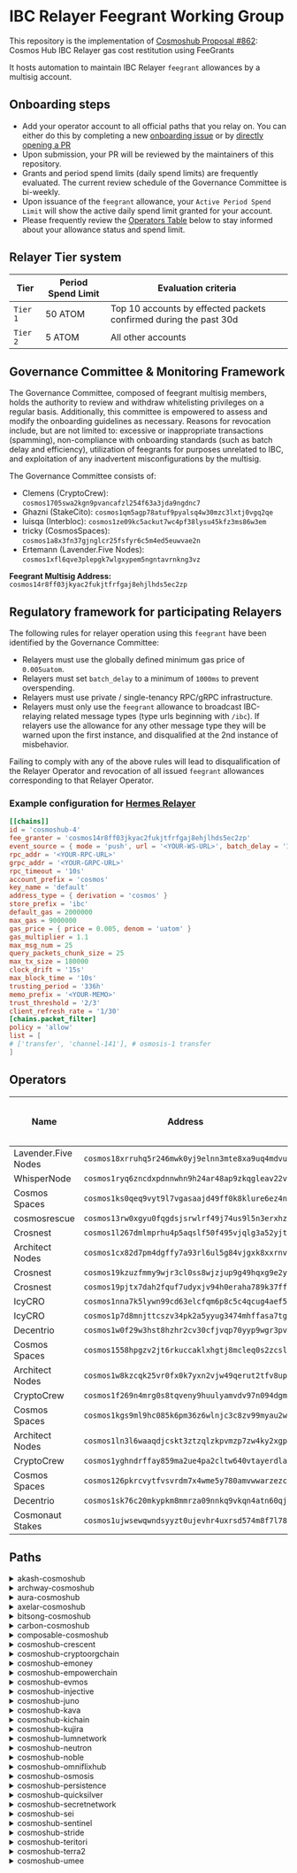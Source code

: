 # IBC Relayer Feegrant Working Group

This repository is the implementation of [Cosmoshub Proposal #862](https://www.mintscan.io/cosmos/proposals/862): Cosmos Hub IBC Relayer gas cost restitution using FeeGrants

It hosts automation to maintain IBC Relayer `feegrant` allowances by a multisig account.

## Onboarding steps
- Add your operator account to all official paths that you relay on. You can either do this by completing a new [onboarding issue](https://github.com/cryptocrew-validators/relayer-feegrant-wg/issues/new?assignees=&labels=operator-onboarding&projects=&template=operator_onboarding.md&title=Operator+Onboarding%3A+%5BYour+Name%5D) or by [directly opening a PR](https://github.com/cryptocrew-validators/relayer-feegrant-wg/compare)
- Upon submission, your PR will be reviewed by the maintainers of this repository.
- Grants and period spend limits (daily spend limits) are frequently evaluated. The current review schedule of the Governance Committee is bi-weekly.
- Upon issuance of the `feegrant` allowance, your `Active Period Spend Limit` will show the active daily spend limit granted for your account.
- Please frequently review the [Operators Table](#operators) below to stay informed about your allowance status and spend limit.

## Relayer Tier system

| Tier | Period Spend Limit | Evaluation criteria |
| ---- | ------------------ | ------------------- |
| `Tier 1` | 50 ATOM | Top 10 accounts by effected packets confirmed during the past 30d |
| `Tier 2` | 5 ATOM | All other accounts |

## Governance Committee & Monitoring Framework

The Governance Committee, composed of feegrant multisig members, holds the authority to review and withdraw whitelisting privileges on a regular basis. Additionally, this committee is empowered to assess and modify the onboarding guidelines as necessary. Reasons for revocation include, but are not limited to: excessive or inappropriate transactions (spamming), non-compliance with onboarding standards (such as batch delay and efficiency), utilization of feegrants for purposes unrelated to IBC, and exploitation of any inadvertent misconfigurations by the multisig.

The Governance Committee consists of:

- Clemens (CryptoCrew): `cosmos1705swa2kgn9pvancafzl254f63a3jda9ngdnc7`
- Ghazni (StakeCito): `cosmos1qm5agp78atuf9pyalsq4w30mzc3lxtj0vgq2qe`
- luisqa (Interbloc): `cosmos1ze09kc5ackut7wc4pf38lysu45kfz3ms86w3em`
- tricky (CosmosSpaces): `cosmos1a8x3fn37gjnglcr25fsfyr6c5m4ed5euwvae2n`
- Ertemann (Lavender.Five Nodes): `cosmos1xfl6qve3plepgk7wlgxypem5ngntavrnkng3vz`

**Feegrant Multisig Address:** `cosmos14r8ff03jkyac2fukjtfrfgaj8ehjlhds5ec2zp`

## Regulatory framework for participating Relayers 

The following rules for relayer operation using this `feegrant` have been identified by the Governance Committee:

- Relayers must use the globally defined minimum gas price of `0.005uatom`.
- Relayers must set `batch_delay` to a minimum of `1000ms` to prevent overspending.
- Relayers must use private / single-tenancy RPC/gRPC infrastructure.
- Relayers must only use the `feegrant` allowance to broadcast IBC-relaying related message types (type urls beginning with `/ibc`). If relayers use the allowance for any other message type they will be warned upon the first instance, and disqualified at the 2nd instance of misbehavior.

Failing to comply with any of the above rules will lead to disqualification of the Relayer Operator and revocation of all issued `feegrant` allowances corresponding to that Relayer Operator.

### Example configuration for [Hermes Relayer](https://hermes.informal.systems)

```toml
[[chains]]
id = 'cosmoshub-4'
fee_granter = 'cosmos14r8ff03jkyac2fukjtfrfgaj8ehjlhds5ec2zp'
event_source = { mode = 'push', url = '<YOUR-WS-URL>', batch_delay = '1000ms' }
rpc_addr = '<YOUR-RPC-URL>'
grpc_addr = '<YOUR-GRPC-URL>'
rpc_timeout = '10s'
account_prefix = 'cosmos'
key_name = 'default'
address_type = { derivation = 'cosmos' }
store_prefix = 'ibc'
default_gas = 2000000
max_gas = 9000000
gas_price = { price = 0.005, denom = 'uatom' }
gas_multiplier = 1.1
max_msg_num = 25
query_packets_chunk_size = 25
max_tx_size = 180000
clock_drift = '15s'
max_block_time = '10s'
trusting_period = '336h'
memo_prefix = '<YOUR-MEMO>'
trust_threshold = '2/3'
client_refresh_rate = '1/30'
[chains.packet_filter]
policy = 'allow'
list = [
# ['transfer', 'channel-141'], # osmosis-1 transfer
] 
```

## Operators

| Name | Address | Total Paths | Discord | Telegram | Period Spend Limit | Active Period Spend Limit |
|------|---------|-------------|---------|----------|--------------------|---------------------------|
| Lavender.Five Nodes | `cosmos18xrruhq5r246mwk0yj9elnn3mte8xa9uq4mdvu` | 13 | [`dylanschultzie`](https://discordapp.com/users/dylanschultzie) | [`dylanschultzie`](https://t.me/dylanschultzie) | 0.0 | 0.0 |
| WhisperNode | `cosmos1ryq6zncdxpdnnwhn9h24ar48ap9zkqgleav22v` | 13 | [`ghostdotexe`](https://discordapp.com/users/ghostdotexe) | [`gh0stdotexe`](https://t.me/gh0stdotexe) | 0.0 | 0.0 |
| Cosmos Spaces | `cosmos1ks0qeq9vyt9l7vgasaajd49ff0k8klure6ez4n` | 11 | [`.tricky_.`](https://discordapp.com/users/.tricky_.) | [`Char1esBark1ey`](https://t.me/Char1esBark1ey) | 50.0 | 50.0 |
| cosmosrescue | `cosmos13rw0xgyu0fqgdsjsrwlrf49j74us9l5n3erxhz` | 11 | [`subzero0057`](https://discordapp.com/users/subzero0057) | [`alagiz`](https://t.me/alagiz) | 0.0 | 0.0 |
| Crosnest | `cosmos1l267dmlmprhu4p5aqslf50f495vjqlg3a52yjt` | 7 | [`galadrin_crosnest`](https://discordapp.com/users/galadrin_crosnest) | [`crosnest_com`](https://t.me/crosnest_com) | 50.0 | 50.0 |
| Architect Nodes | `cosmos1cx82d7pm4dgffy7a93rl6ul5g84vjgxk8xxrnv` | 7 | [`architectnodes`](https://discordapp.com/users/architectnodes) | [`social244305_Architect_Nodes`](https://t.me/social244305_Architect_Nodes) | 50.0 | 50.0 |
| Crosnest | `cosmos19kzuzfmmy9wjr3cl0ss8wjzjup9g49hqxg9e2y` | 6 | [`galadrin_crosnest`](https://discordapp.com/users/galadrin_crosnest) | [`crosnest_com`](https://t.me/crosnest_com) | 50.0 | 50.0 |
| Crosnest | `cosmos19pjtx7dah2fquf7udyxjv94h0eraha789k37ff` | 5 | [`galadrin_crosnest`](https://discordapp.com/users/galadrin_crosnest) | [`crosnest_com`](https://t.me/crosnest_com) | 50.0 | 50.0 |
| IcyCRO | `cosmos1nna7k5lywn99cd63elcfqm6p8c5c4qcug4aef5` | 4 | [`zanglang`](https://discordapp.com/users/zanglang) | [`zanglang`](https://t.me/zanglang) | 50.0 | 50.0 |
| IcyCRO | `cosmos1p7d8mnjttcszv34pk2a5yyug3474mhffasa7tg` | 3 | [`zanglang`](https://discordapp.com/users/zanglang) | [`zanglang`](https://t.me/zanglang) | 50.0 | 50.0 |
| Decentrio | `cosmos1w0f29w3hst8hzhr2cv30cfjvqp70yyp9wgr3pv` | 3 | [`dunguyen29`](https://discordapp.com/users/dunguyen29) | [`dunguyen_29`](https://t.me/dunguyen_29) | 50.0 | 50.0 |
| Cosmos Spaces | `cosmos1558hpgzv2jt6rkuccaklxhgtj8mcleq0s2zcsl` | 2 | [`.tricky_.`](https://discordapp.com/users/.tricky_.) | [`Char1esBark1ey`](https://t.me/Char1esBark1ey) | 50.0 | 50.0 |
| Architect Nodes | `cosmos1w8kzcqk25vr0fx0k7yxn2vjw49qerut2tfv8up` | 2 | [`architectnodes`](https://discordapp.com/users/architectnodes) | [`social244305_Architect_Nodes`](https://t.me/social244305_Architect_Nodes) | 50.0 | 50.0 |
| CryptoCrew | `cosmos1f269n4mrg0s8tqveny9huulyamvdv97n094dgm` | 1 | [`ccclaimens`](https://discordapp.com/users/ccclaimens) | [`clemensg`](https://t.me/clemensg) | 50.0 | 50.0 |
| Cosmos Spaces | `cosmos1kgs9ml9hc085k6pm36z6wlnjc3c8zv99myau2w` | 1 | [`.tricky_.`](https://discordapp.com/users/.tricky_.) | [`Char1esBark1ey`](https://t.me/Char1esBark1ey) | 50.0 | 50.0 |
| Architect Nodes | `cosmos1ln3l6waaqdjcskt3ztzqlzkpvmzp7zw4ky2xgp` | 1 | [`architectnodes`](https://discordapp.com/users/architectnodes) | [`social244305_Architect_Nodes`](https://t.me/social244305_Architect_Nodes) | 50.0 | 50.0 |
| CryptoCrew | `cosmos1yghndrffay859ma2ue4pa2cltw640vtayerdla` | 1 | [`@ccclaimens`](https://discordapp.com/users/@ccclaimens) | [`@clemensg`](https://t.me/@clemensg) | 50.0 | 50.0 |
| Cosmos Spaces | `cosmos126pkrcvytfvsvrdm7x4wme5y780amvwwarzezc` | 1 | [`.tricky_.`](https://discordapp.com/users/.tricky_.) | [`Char1esBark1ey`](https://t.me/Char1esBark1ey) | 50.0 | 50.0 |
| Decentrio | `cosmos1sk76c20mkypkm8mmrza09nnkq9vkqn4atn60qj` | 1 | [`dunguyen29`](https://discordapp.com/users/dunguyen29) | [`dunguyen_29`](https://t.me/dunguyen_29) | 50.0 | 50.0 |
| Cosmonaut Stakes | `cosmos1ujwsewqwndsyyzt0ujevhr4uxrsd574m8f7l78` | 1 | [`danoly`](https://discordapp.com/users/danoly) | [`CosmonautStakes`](https://t.me/CosmonautStakes) | 0.0 | 0.0 |

## Paths

<details><summary>akash-cosmoshub</summary>

| Name | Chain 1 Address | Chain 2 Address | Period Spend Limit | Active Period Spend Limit |
|------|-----------------|-----------------|--------------------|---------------------------|
| Cosmos Spaces | `akash1ks0qeq9vyt9l7vgasaajd49ff0k8klur5p59vf` | `cosmos1ks0qeq9vyt9l7vgasaajd49ff0k8klure6ez4n` | 0.0 | 0.0 |
| Lavender.Five Nodes | `akash18xrruhq5r246mwk0yj9elnn3mte8xa9udwk24x` | `cosmos18xrruhq5r246mwk0yj9elnn3mte8xa9uq4mdvu` | 0.0 | 0.0 |
| cosmosrescue | `akash1p4557mdpc2qk8vcemeqgrcg55gs2uyznfd6276` | `cosmos13rw0xgyu0fqgdsjsrwlrf49j74us9l5n3erxhz` | 0.0 | 0.0 |
| Cosmonaut Stakes | `akash12396w3rxfpe349h7vdhs4e35y4xqq7rxjfnznt` | `cosmos1ujwsewqwndsyyzt0ujevhr4uxrsd574m8f7l78` | 0.0 | 0.0 |
| WhisperNode | `akash1ryq6zncdxpdnnwhn9h24ar48ap9zkqgl5xpdnk` | `cosmos1ryq6zncdxpdnnwhn9h24ar48ap9zkqgleav22v` | 0.0 | 0.0 |
</details>

<details><summary>archway-cosmoshub</summary>

| Name | Chain 1 Address | Chain 2 Address | Period Spend Limit | Active Period Spend Limit |
|------|-----------------|-----------------|--------------------|---------------------------|
| Crosnest | `archway1l267dmlmprhu4p5aqslf50f495vjqlg3glkqcu` | `cosmos1l267dmlmprhu4p5aqslf50f495vjqlg3a52yjt` | 0.0 | 0.0 |
| Lavender.Five Nodes | `archway18xrruhq5r246mwk0yj9elnn3mte8xa9u478fxt` | `cosmos18xrruhq5r246mwk0yj9elnn3mte8xa9uq4mdvu` | 0.0 | 0.0 |
| WhisperNode | `archway1ryq6zncdxpdnnwhn9h24ar48ap9zkqglvkswqm` | `cosmos1ryq6zncdxpdnnwhn9h24ar48ap9zkqgleav22v` | 0.0 | 0.0 |
</details>

<details><summary>aura-cosmoshub</summary>

| Name | Chain 1 Address | Chain 2 Address | Period Spend Limit | Active Period Spend Limit |
|------|-----------------|-----------------|--------------------|---------------------------|
| Crosnest | `aura19pjtx7dah2fquf7udyxjv94h0eraha787qxuts` | `cosmos19pjtx7dah2fquf7udyxjv94h0eraha789k37ff` | 0.0 | 0.0 |
| Lavender.Five Nodes | `aura18xrruhq5r246mwk0yj9elnn3mte8xa9umrv0w9` | `cosmos18xrruhq5r246mwk0yj9elnn3mte8xa9uq4mdvu` | 0.0 | 0.0 |
</details>

<details><summary>axelar-cosmoshub</summary>

| Name | Chain 1 Address | Chain 2 Address | Period Spend Limit | Active Period Spend Limit |
|------|-----------------|-----------------|--------------------|---------------------------|
| Cosmos Spaces | `axelar1558hpgzv2jt6rkuccaklxhgtj8mcleq05y5sm7` | `cosmos1558hpgzv2jt6rkuccaklxhgtj8mcleq0s2zcsl` | 0.0 | 0.0 |
| Crosnest | `axelar19kzuzfmmy9wjr3cl0ss8wjzjup9g49hqzxn3p9` | `cosmos19kzuzfmmy9wjr3cl0ss8wjzjup9g49hqxg9e2y` | 0.0 | 0.0 |
| IcyCRO | `axelar1nna7k5lywn99cd63elcfqm6p8c5c4qcuvmt3z4` | `cosmos1nna7k5lywn99cd63elcfqm6p8c5c4qcug4aef5` | 0.0 | 0.0 |
| cosmosrescue | `axelar1p4557mdpc2qk8vcemeqgrcg55gs2uyznqcp9vp` | `cosmos1nna7k5lywn99cd63elcfqm6p8c5c4qcug4aef5` | 0.0 | 0.0 |
| WhisperNode | `axelar1ryq6zncdxpdnnwhn9h24ar48ap9zkqglan6zpd` | `cosmos1ryq6zncdxpdnnwhn9h24ar48ap9zkqgleav22v` | 0.0 | 0.0 |
</details>

<details><summary>bitsong-cosmoshub</summary>

| Name | Chain 1 Address | Chain 2 Address | Period Spend Limit | Active Period Spend Limit |
|------|-----------------|-----------------|--------------------|---------------------------|
| Architect Nodes | `bitsong16arskkjeeq9jnvwfe78n8m9y06jkj9kp2vc6vn` | `cosmos1cx82d7pm4dgffy7a93rl6ul5g84vjgxk8xxrnv` | 0.0 | 0.0 |
</details>

<details><summary>carbon-cosmoshub</summary>

| Name | Chain 1 Address | Chain 2 Address | Period Spend Limit | Active Period Spend Limit |
|------|-----------------|-----------------|--------------------|---------------------------|
| Lavender.Five Nodes | `swth18xrruhq5r246mwk0yj9elnn3mte8xa9ult3ml9` | `cosmos18xrruhq5r246mwk0yj9elnn3mte8xa9uq4mdvu` | 0.0 | 0.0 |
</details>

<details><summary>composable-cosmoshub</summary>

| Name | Chain 1 Address | Chain 2 Address | Period Spend Limit | Active Period Spend Limit |
|------|-----------------|-----------------|--------------------|---------------------------|
| Cosmos Spaces | `centauri1ks0qeq9vyt9l7vgasaajd49ff0k8kluras573q` | `cosmos1ks0qeq9vyt9l7vgasaajd49ff0k8klure6ez4n` | 0.0 | 0.0 |
| WhisperNode | `centauri1ryq6zncdxpdnnwhn9h24ar48ap9zkqglahpkwl` | `cosmos1ryq6zncdxpdnnwhn9h24ar48ap9zkqgleav22v` | 0.0 | 0.0 |
</details>

<details><summary>cosmoshub-crescent</summary>

| Name | Chain 1 Address | Chain 2 Address | Period Spend Limit | Active Period Spend Limit |
|------|-----------------|-----------------|--------------------|---------------------------|
| Cosmos Spaces | `cosmos1ks0qeq9vyt9l7vgasaajd49ff0k8klure6ez4n` | `cre1ks0qeq9vyt9l7vgasaajd49ff0k8kluraj28q7` | 0.0 | 0.0 |
| Architect Nodes | `cosmos1w8kzcqk25vr0fx0k7yxn2vjw49qerut2tfv8up` | `cre1cx82d7pm4dgffy7a93rl6ul5g84vjgxkrw4xxp` | 0.0 | 0.0 |
| IcyCRO | `cosmos1nna7k5lywn99cd63elcfqm6p8c5c4qcug4aef5` | `cre1nna7k5lywn99cd63elcfqm6p8c5c4qcuvawuue` | 0.0 | 0.0 |
</details>

<details><summary>cosmoshub-cryptoorgchain</summary>

| Name | Chain 1 Address | Chain 2 Address | Period Spend Limit | Active Period Spend Limit |
|------|-----------------|-----------------|--------------------|---------------------------|
| Crosnest | `cosmos19kzuzfmmy9wjr3cl0ss8wjzjup9g49hqxg9e2y` | `cro19kzuzfmmy9wjr3cl0ss8wjzjup9g49hq7ndqk4` | 0.0 | 0.0 |
</details>

<details><summary>cosmoshub-emoney</summary>

| Name | Chain 1 Address | Chain 2 Address | Period Spend Limit | Active Period Spend Limit |
|------|-----------------|-----------------|--------------------|---------------------------|
| Crosnest | `cosmos19kzuzfmmy9wjr3cl0ss8wjzjup9g49hqxg9e2y` | `emoney19kzuzfmmy9wjr3cl0ss8wjzjup9g49hqftldae` | 0.0 | 0.0 |
</details>

<details><summary>cosmoshub-empowerchain</summary>

| Name | Chain 1 Address | Chain 2 Address | Period Spend Limit | Active Period Spend Limit |
|------|-----------------|-----------------|--------------------|---------------------------|
| WhisperNode | `cosmos1ryq6zncdxpdnnwhn9h24ar48ap9zkqgleav22v` | `empower1ryq6zncdxpdnnwhn9h24ar48ap9zkqgl93gpsj` | 0.0 | 0.0 |
</details>

<details><summary>cosmoshub-evmos</summary>

| Name | Chain 1 Address | Chain 2 Address | Period Spend Limit | Active Period Spend Limit |
|------|-----------------|-----------------|--------------------|---------------------------|
| Cosmos Spaces | `cosmos1ks0qeq9vyt9l7vgasaajd49ff0k8klure6ez4n` | `evmos146sl9u5kgsa86mxk6zjhmwlnlxa7l7cwyvlhan` | 0.0 | 0.0 |
| Architect Nodes | `cosmos1cx82d7pm4dgffy7a93rl6ul5g84vjgxk8xxrnv` | `evmos1tusg5d35w03v0s2u5tefvf5yclguye09ctw6zu` | 0.0 | 0.0 |
| IcyCRO | `cosmos1p7d8mnjttcszv34pk2a5yyug3474mhffasa7tg` | `evmos1lldjhjnn32e8vek7cxe9g05nf8j74y0xa6dt3p` | 0.0 | 0.0 |
</details>

<details><summary>cosmoshub-injective</summary>

| Name | Chain 1 Address | Chain 2 Address | Period Spend Limit | Active Period Spend Limit |
|------|-----------------|-----------------|--------------------|---------------------------|
| Cosmos Spaces | `cosmos1ks0qeq9vyt9l7vgasaajd49ff0k8klure6ez4n` | `inj146sl9u5kgsa86mxk6zjhmwlnlxa7l7cwvyea4r` | 0.0 | 0.0 |
| Crosnest | `cosmos1l267dmlmprhu4p5aqslf50f495vjqlg3a52yjt` | `inj1lagtgtck8627009uw39rlmsa6ty5dhwwuujq3m` | 0.0 | 0.0 |
| Decentrio | `cosmos1w0f29w3hst8hzhr2cv30cfjvqp70yyp9wgr3pv` | `inj1n2wzhz0zvrpzjvwfjva6shq0lxyy0d8atf4f5f` | 0.0 | 0.0 |
| Lavender.Five Nodes | `cosmos18xrruhq5r246mwk0yj9elnn3mte8xa9uq4mdvu` | `inj1mx070d26eu5trde862pfl6gaqmzlcj99udwy02` | 0.0 | 0.0 |
| cosmosrescue | `cosmos13rw0xgyu0fqgdsjsrwlrf49j74us9l5n3erxhz` | `inj1w29rwsjjpcmen347qdugjfusun4xshq6zfc6gj` | 0.0 | 0.0 |
| WhisperNode | `cosmos1ryq6zncdxpdnnwhn9h24ar48ap9zkqgleav22v` | `inj1jszj9xyh2eh8lx25u88rsv7hmsytvwsvr6cne0` | 0.0 | 0.0 |
</details>

<details><summary>cosmoshub-juno</summary>

| Name | Chain 1 Address | Chain 2 Address | Period Spend Limit | Active Period Spend Limit |
|------|-----------------|-----------------|--------------------|---------------------------|
| Cosmos Spaces | `cosmos1ks0qeq9vyt9l7vgasaajd49ff0k8klure6ez4n` | `juno1ks0qeq9vyt9l7vgasaajd49ff0k8klur0g6ej0` | 0.0 | 0.0 |
| Crosnest | `cosmos19pjtx7dah2fquf7udyxjv94h0eraha789k37ff` | `juno19pjtx7dah2fquf7udyxjv94h0eraha78nyj9w4` | 0.0 | 0.0 |
| Architect Nodes | `cosmos1w8kzcqk25vr0fx0k7yxn2vjw49qerut2tfv8up` | `juno1w8kzcqk25vr0fx0k7yxn2vjw49qerut2am0uma` | 0.0 | 0.0 |
| IcyCRO | `cosmos1p7d8mnjttcszv34pk2a5yyug3474mhffasa7tg` | `juno1nna7k5lywn99cd63elcfqm6p8c5c4qcu787zwg` | 0.0 | 0.0 |
| cosmosrescue | `cosmos13rw0xgyu0fqgdsjsrwlrf49j74us9l5n3erxhz` | `juno1p4557mdpc2qk8vcemeqgrcg55gs2uyznjy5kqu` | 0.0 | 0.0 |
| WhisperNode | `cosmos1ryq6zncdxpdnnwhn9h24ar48ap9zkqgleav22v` | `juno1ryq6zncdxpdnnwhn9h24ar48ap9zkqgl0003ds` | 0.0 | 0.0 |
</details>

<details><summary>cosmoshub-kava</summary>

| Name | Chain 1 Address | Chain 2 Address | Period Spend Limit | Active Period Spend Limit |
|------|-----------------|-----------------|--------------------|---------------------------|
| Crosnest | `cosmos19pjtx7dah2fquf7udyxjv94h0eraha789k37ff` | `kava19pjtx7dah2fquf7udyxjv94h0eraha78er9rlw` | 0.0 | 0.0 |
| cosmosrescue | `cosmos13rw0xgyu0fqgdsjsrwlrf49j74us9l5n3erxhz` | `kava1k9jg0f6rtp6vengjjnzd27plvygsr9r0wuu0qt` | 0.0 | 0.0 |
</details>

<details><summary>cosmoshub-kichain</summary>

| Name | Chain 1 Address | Chain 2 Address | Period Spend Limit | Active Period Spend Limit |
|------|-----------------|-----------------|--------------------|---------------------------|
| Crosnest | `cosmos19kzuzfmmy9wjr3cl0ss8wjzjup9g49hqxg9e2y` | `ki19kzuzfmmy9wjr3cl0ss8wjzjup9g49hqh95kws` | 0.0 | 0.0 |
</details>

<details><summary>cosmoshub-kujira</summary>

| Name | Chain 1 Address | Chain 2 Address | Period Spend Limit | Active Period Spend Limit |
|------|-----------------|-----------------|--------------------|---------------------------|
| Cosmos Spaces | `cosmos1558hpgzv2jt6rkuccaklxhgtj8mcleq0s2zcsl` | `kujira1558hpgzv2jt6rkuccaklxhgtj8mcleq0pzqqa4` | 0.0 | 0.0 |
| Crosnest | `cosmos1l267dmlmprhu4p5aqslf50f495vjqlg3a52yjt` | `kujira1l267dmlmprhu4p5aqslf50f495vjqlg3vugulp` | 0.0 | 0.0 |
| IcyCRO | `cosmos1nna7k5lywn99cd63elcfqm6p8c5c4qcug4aef5` | `kujira1nna7k5lywn99cd63elcfqm6p8c5c4qcuealpy7` | 0.0 | 0.0 |
| Lavender.Five Nodes | `cosmos18xrruhq5r246mwk0yj9elnn3mte8xa9uq4mdvu` | `kujira18xrruhq5r246mwk0yj9elnn3mte8xa9u3ae4pk` | 0.0 | 0.0 |
| cosmosrescue | `cosmos13rw0xgyu0fqgdsjsrwlrf49j74us9l5n3erxhz` | `kujira1p4557mdpc2qk8vcemeqgrcg55gs2uyzn474422` | 0.0 | 0.0 |
| WhisperNode | `cosmos1ryq6zncdxpdnnwhn9h24ar48ap9zkqgleav22v` | `kujira1ryq6zncdxpdnnwhn9h24ar48ap9zkqglg4wj8x` | 0.0 | 0.0 |
</details>

<details><summary>cosmoshub-lumnetwork</summary>

| Name | Chain 1 Address | Chain 2 Address | Period Spend Limit | Active Period Spend Limit |
|------|-----------------|-----------------|--------------------|---------------------------|
| Crosnest | `cosmos19kzuzfmmy9wjr3cl0ss8wjzjup9g49hqxg9e2y` | `lum19kzuzfmmy9wjr3cl0ss8wjzjup9g49hqnzcsls` | 0.0 | 0.0 |
</details>

<details><summary>cosmoshub-neutron</summary>

| Name | Chain 1 Address | Chain 2 Address | Period Spend Limit | Active Period Spend Limit |
|------|-----------------|-----------------|--------------------|---------------------------|
| Cosmos Spaces | `cosmos1ks0qeq9vyt9l7vgasaajd49ff0k8klure6ez4n` | `neutron1ks0qeq9vyt9l7vgasaajd49ff0k8klura9sq05` | 0.0 | 0.0 |
| IcyCRO | `cosmos1nna7k5lywn99cd63elcfqm6p8c5c4qcug4aef5` | `neutron1nna7k5lywn99cd63elcfqm6p8c5c4qcuv25mnn` | 0.0 | 0.0 |
| CryptoCrew | `cosmos1yghndrffay859ma2ue4pa2cltw640vtayerdla` | `neutron1yghndrffay859ma2ue4pa2cltw640vtaqx2096` | 0.0 | 0.0 |
| cosmosrescue | `cosmos13rw0xgyu0fqgdsjsrwlrf49j74us9l5n3erxhz` | `neutron1p4557mdpc2qk8vcemeqgrcg55gs2uyznqf70a8` | 0.0 | 0.0 |
| WhisperNode | `cosmos1ryq6zncdxpdnnwhn9h24ar48ap9zkqgleav22v` | `neutron1ryq6zncdxpdnnwhn9h24ar48ap9zkqglaz9gst` | 0.0 | 0.0 |
</details>

<details><summary>cosmoshub-noble</summary>

| Name | Chain 1 Address | Chain 2 Address | Period Spend Limit | Active Period Spend Limit |
|------|-----------------|-----------------|--------------------|---------------------------|
| Cosmos Spaces | `cosmos1ks0qeq9vyt9l7vgasaajd49ff0k8klure6ez4n` | `noble1ks0qeq9vyt9l7vgasaajd49ff0k8klur3ev2da` | 0.0 | 0.0 |
| Lavender.Five Nodes | `cosmos18xrruhq5r246mwk0yj9elnn3mte8xa9uq4mdvu` | `noble18xrruhq5r246mwk0yj9elnn3mte8xa9ugkw95j` | 0.0 | 0.0 |
| cosmosrescue | `cosmos13rw0xgyu0fqgdsjsrwlrf49j74us9l5n3erxhz` | `noble1p4557mdpc2qk8vcemeqgrcg55gs2uyznv4z9lw` | 0.0 | 0.0 |
</details>

<details><summary>cosmoshub-omniflixhub</summary>

| Name | Chain 1 Address | Chain 2 Address | Period Spend Limit | Active Period Spend Limit |
|------|-----------------|-----------------|--------------------|---------------------------|
| Crosnest | `cosmos19kzuzfmmy9wjr3cl0ss8wjzjup9g49hqxg9e2y` | `omniflix19kzuzfmmy9wjr3cl0ss8wjzjup9g49hqmk5qa6` | 0.0 | 0.0 |
| Architect Nodes | `cosmos1cx82d7pm4dgffy7a93rl6ul5g84vjgxk8xxrnv` | `omniflix1cx82d7pm4dgffy7a93rl6ul5g84vjgxk6ch6yj` | 0.0 | 0.0 |
| Lavender.Five Nodes | `cosmos18xrruhq5r246mwk0yj9elnn3mte8xa9uq4mdvu` | `omniflix18xrruhq5r246mwk0yj9elnn3mte8xa9uat25mz` | 0.0 | 0.0 |
</details>

<details><summary>cosmoshub-osmosis</summary>

| Name | Chain 1 Address | Chain 2 Address | Period Spend Limit | Active Period Spend Limit |
|------|-----------------|-----------------|--------------------|---------------------------|
| CryptoCrew | `cosmos1f269n4mrg0s8tqveny9huulyamvdv97n094dgm` | `osmo1f269n4mrg0s8tqveny9huulyamvdv97n87xa7f` | 0.0 | 0.0 |
| Cosmos Spaces | `cosmos1kgs9ml9hc085k6pm36z6wlnjc3c8zv99myau2w` | `osmo1kgs9ml9hc085k6pm36z6wlnjc3c8zv99nlwvuu` | 0.0 | 0.0 |
| Crosnest | `cosmos19pjtx7dah2fquf7udyxjv94h0eraha789k37ff` | `osmo19pjtx7dah2fquf7udyxjv94h0eraha78ddzwlm` | 0.0 | 0.0 |
| Architect Nodes | `cosmos1cx82d7pm4dgffy7a93rl6ul5g84vjgxk8xxrnv` | `osmo1cx82d7pm4dgffy7a93rl6ul5g84vjgxk0a4n97` | 0.0 | 0.0 |
| Decentrio | `cosmos1w0f29w3hst8hzhr2cv30cfjvqp70yyp9wgr3pv` | `osmo1w0f29w3hst8hzhr2cv30cfjvqp70yyp9xnsph7` | 0.0 | 0.0 |
| Decentrio | `cosmos1sk76c20mkypkm8mmrza09nnkq9vkqn4atn60qj` | `osmo1sk76c20mkypkm8mmrza09nnkq9vkqn4argflkq` | 0.0 | 0.0 |
| Lavender.Five Nodes | `cosmos18xrruhq5r246mwk0yj9elnn3mte8xa9uq4mdvu` | `osmo18xrruhq5r246mwk0yj9elnn3mte8xa9ugwga6w` | 0.0 | 0.0 |
| cosmosrescue | `cosmos13rw0xgyu0fqgdsjsrwlrf49j74us9l5n3erxhz` | `osmo1p4557mdpc2qk8vcemeqgrcg55gs2uyznvdya3j` | 0.0 | 0.0 |
| WhisperNode | `cosmos1ryq6zncdxpdnnwhn9h24ar48ap9zkqgleav22v` | `osmo1ryq6zncdxpdnnwhn9h24ar48ap9zkqgl3xl6u7` | 0.0 | 0.0 |
</details>

<details><summary>cosmoshub-persistence</summary>

| Name | Chain 1 Address | Chain 2 Address | Period Spend Limit | Active Period Spend Limit |
|------|-----------------|-----------------|--------------------|---------------------------|
| Crosnest | `cosmos1l267dmlmprhu4p5aqslf50f495vjqlg3a52yjt` | `persistence1l267dmlmprhu4p5aqslf50f495vjqlg3ncvhu0` | 0.0 | 0.0 |
| Architect Nodes | `cosmos1cx82d7pm4dgffy7a93rl6ul5g84vjgxk8xxrnv` | `persistence1cx82d7pm4dgffy7a93rl6ul5g84vjgxkf2qsag` | 0.0 | 0.0 |
</details>

<details><summary>cosmoshub-quicksilver</summary>

| Name | Chain 1 Address | Chain 2 Address | Period Spend Limit | Active Period Spend Limit |
|------|-----------------|-----------------|--------------------|---------------------------|
| Cosmos Spaces | `cosmos1ks0qeq9vyt9l7vgasaajd49ff0k8klure6ez4n` | `quick1ks0qeq9vyt9l7vgasaajd49ff0k8klurj7fsvp` | 0.0 | 0.0 |
| Crosnest | `cosmos1l267dmlmprhu4p5aqslf50f495vjqlg3a52yjt` | `quick1l267dmlmprhu4p5aqslf50f495vjqlg3ks6kte` | 0.0 | 0.0 |
| Architect Nodes | `cosmos1cx82d7pm4dgffy7a93rl6ul5g84vjgxk8xxrnv` | `quick1cx82d7pm4dgffy7a93rl6ul5g84vjgxkvzk327` | 0.0 | 0.0 |
</details>

<details><summary>cosmoshub-secretnetwork</summary>

| Name | Chain 1 Address | Chain 2 Address | Period Spend Limit | Active Period Spend Limit |
|------|-----------------|-----------------|--------------------|---------------------------|
| Lavender.Five Nodes | `cosmos18xrruhq5r246mwk0yj9elnn3mte8xa9uq4mdvu` | `secret1czy3ak7s26sajcr99cyzfd2l75rprjxlkw4n6t` | 0.0 | 0.0 |
| cosmosrescue | `cosmos13rw0xgyu0fqgdsjsrwlrf49j74us9l5n3erxhz` | `secret1u4rm5gqswjyqhtyatu56q42avnzlg0gxklj3v9` | 0.0 | 0.0 |
| WhisperNode | `cosmos1ryq6zncdxpdnnwhn9h24ar48ap9zkqgleav22v` | `secret1xpgjd2akpc8gmwez25keftpmlgs4aa3un463s7` | 0.0 | 0.0 |
</details>

<details><summary>cosmoshub-sei</summary>

| Name | Chain 1 Address | Chain 2 Address | Period Spend Limit | Active Period Spend Limit |
|------|-----------------|-----------------|--------------------|---------------------------|
| Lavender.Five Nodes | `cosmos18xrruhq5r246mwk0yj9elnn3mte8xa9uq4mdvu` | `sei18xrruhq5r246mwk0yj9elnn3mte8xa9ude2m2a` | 0.0 | 0.0 |
</details>

<details><summary>cosmoshub-sentinel</summary>

| Name | Chain 1 Address | Chain 2 Address | Period Spend Limit | Active Period Spend Limit |
|------|-----------------|-----------------|--------------------|---------------------------|
| WhisperNode | `cosmos1ryq6zncdxpdnnwhn9h24ar48ap9zkqgleav22v` | `sent1ryq6zncdxpdnnwhn9h24ar48ap9zkqglzx6nwr` | 0.0 | 0.0 |
</details>

<details><summary>cosmoshub-stride</summary>

| Name | Chain 1 Address | Chain 2 Address | Period Spend Limit | Active Period Spend Limit |
|------|-----------------|-----------------|--------------------|---------------------------|
| Cosmos Spaces | `cosmos1ks0qeq9vyt9l7vgasaajd49ff0k8klure6ez4n` | `stride1ks0qeq9vyt9l7vgasaajd49ff0k8klur63e7pl` | 0.0 | 0.0 |
| Crosnest | `cosmos1l267dmlmprhu4p5aqslf50f495vjqlg3a52yjt` | `stride1l267dmlmprhu4p5aqslf50f495vjqlg37l2cx8` | 0.0 | 0.0 |
| Cosmos Spaces | `cosmos126pkrcvytfvsvrdm7x4wme5y780amvwwarzezc` | `stride1558hpgzv2jt6rkuccaklxhgtj8mcleq0npzyyn` | 0.0 | 0.0 |
| Architect Nodes | `cosmos1cx82d7pm4dgffy7a93rl6ul5g84vjgxk8xxrnv` | `stride1cx82d7pm4dgffy7a93rl6ul5g84vjgxkydxl8q` | 0.0 | 0.0 |
| IcyCRO | `cosmos1p7d8mnjttcszv34pk2a5yyug3474mhffasa7tg` | `stride1nna7k5lywn99cd63elcfqm6p8c5c4qcut7a9ac` | 0.0 | 0.0 |
| Decentrio | `cosmos1w0f29w3hst8hzhr2cv30cfjvqp70yyp9wgr3pv` | `stride1w0f29w3hst8hzhr2cv30cfjvqp70yyp9drrd4q` | 0.0 | 0.0 |
| Lavender.Five Nodes | `cosmos18xrruhq5r246mwk0yj9elnn3mte8xa9uq4mdvu` | `stride18xrruhq5r246mwk0yj9elnn3mte8xa9ur7m3cs` | 0.0 | 0.0 |
| cosmosrescue | `cosmos13rw0xgyu0fqgdsjsrwlrf49j74us9l5n3erxhz` | `stride1p4557mdpc2qk8vcemeqgrcg55gs2uyzn8ah3nv` | 0.0 | 0.0 |
| WhisperNode | `cosmos1ryq6zncdxpdnnwhn9h24ar48ap9zkqgleav22v` | `stride1ryq6zncdxpdnnwhn9h24ar48ap9zkqgl6kvk7q` | 0.0 | 0.0 |
</details>

<details><summary>cosmoshub-teritori</summary>

| Name | Chain 1 Address | Chain 2 Address | Period Spend Limit | Active Period Spend Limit |
|------|-----------------|-----------------|--------------------|---------------------------|
| Crosnest | `cosmos1l267dmlmprhu4p5aqslf50f495vjqlg3a52yjt` | `tori1l267dmlmprhu4p5aqslf50f495vjqlg3lqadfm` | 0.0 | 0.0 |
</details>

<details><summary>cosmoshub-terra2</summary>

| Name | Chain 1 Address | Chain 2 Address | Period Spend Limit | Active Period Spend Limit |
|------|-----------------|-----------------|--------------------|---------------------------|
| Cosmos Spaces | `cosmos1ks0qeq9vyt9l7vgasaajd49ff0k8klure6ez4n` | `terra1ks0qeq9vyt9l7vgasaajd49ff0k8klurl7rzhn` | 0.0 | 0.0 |
| Crosnest | `cosmos19pjtx7dah2fquf7udyxjv94h0eraha789k37ff` | `terra19pjtx7dah2fquf7udyxjv94h0eraha78rjt7tf` | 0.0 | 0.0 |
| Lavender.Five Nodes | `cosmos18xrruhq5r246mwk0yj9elnn3mte8xa9uq4mdvu` | `terra1pn3t586r4t0w4w4pncmmdnsl3fqmj625xngs80` | 0.0 | 0.0 |
| cosmosrescue | `cosmos13rw0xgyu0fqgdsjsrwlrf49j74us9l5n3erxhz` | `terra1zr5a4asqa7l0994lypjrf8zrzafdxtv6ev9v9l` | 0.0 | 0.0 |
</details>

<details><summary>cosmoshub-umee</summary>

| Name | Chain 1 Address | Chain 2 Address | Period Spend Limit | Active Period Spend Limit |
|------|-----------------|-----------------|--------------------|---------------------------|
| Architect Nodes | `cosmos1ln3l6waaqdjcskt3ztzqlzkpvmzp7zw4ky2xgp` | `umee1cx82d7pm4dgffy7a93rl6ul5g84vjgxk4smuh7` | 0.0 | 0.0 |
</details>
